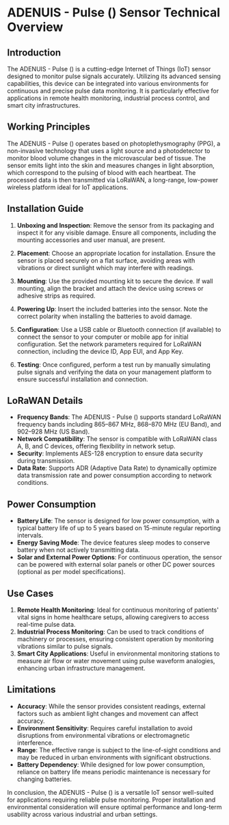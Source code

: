 # ADENUIS - Pulse () Sensor Technical Overview

## Introduction
The ADENUIS - Pulse () is a cutting-edge Internet of Things (IoT) sensor designed to monitor pulse signals accurately. Utilizing its advanced sensing capabilities, this device can be integrated into various environments for continuous and precise pulse data monitoring. It is particularly effective for applications in remote health monitoring, industrial process control, and smart city infrastructures.

## Working Principles
The ADENUIS - Pulse () operates based on photoplethysmography (PPG), a non-invasive technology that uses a light source and a photodetector to monitor blood volume changes in the microvascular bed of tissue. The sensor emits light into the skin and measures changes in light absorption, which correspond to the pulsing of blood with each heartbeat. The processed data is then transmitted via LoRaWAN, a long-range, low-power wireless platform ideal for IoT applications.

## Installation Guide
1. **Unboxing and Inspection**: Remove the sensor from its packaging and inspect it for any visible damage. Ensure all components, including the mounting accessories and user manual, are present.

2. **Placement**: Choose an appropriate location for installation. Ensure the sensor is placed securely on a flat surface, avoiding areas with vibrations or direct sunlight which may interfere with readings.

3. **Mounting**: Use the provided mounting kit to secure the device. If wall mounting, align the bracket and attach the device using screws or adhesive strips as required.

4. **Powering Up**: Insert the included batteries into the sensor. Note the correct polarity when installing the batteries to avoid damage.

5. **Configuration**: Use a USB cable or Bluetooth connection (if available) to connect the sensor to your computer or mobile app for initial configuration. Set the network parameters required for LoRaWAN connection, including the device ID, App EUI, and App Key.

6. **Testing**: Once configured, perform a test run by manually simulating pulse signals and verifying the data on your management platform to ensure successful installation and connection.

## LoRaWAN Details
- **Frequency Bands**: The ADENUIS - Pulse () supports standard LoRaWAN frequency bands including 865–867 MHz, 868–870 MHz (EU Band), and 902–928 MHz (US Band).
- **Network Compatibility**: The sensor is compatible with LoRaWAN class A, B, and C devices, offering flexibility in network setup.
- **Security**: Implements AES-128 encryption to ensure data security during transmission.
- **Data Rate**: Supports ADR (Adaptive Data Rate) to dynamically optimize data transmission rate and power consumption according to network conditions.

## Power Consumption
- **Battery Life**: The sensor is designed for low power consumption, with a typical battery life of up to 5 years based on 15-minute regular reporting intervals.
- **Energy Saving Mode**: The device features sleep modes to conserve battery when not actively transmitting data.
- **Solar and External Power Options**: For continuous operation, the sensor can be powered with external solar panels or other DC power sources (optional as per model specifications).

## Use Cases
1. **Remote Health Monitoring**: Ideal for continuous monitoring of patients' vital signs in home healthcare setups, allowing caregivers to access real-time pulse data.
2. **Industrial Process Monitoring**: Can be used to track conditions of machinery or processes, ensuring consistent operation by monitoring vibrations similar to pulse signals.
3. **Smart City Applications**: Useful in environmental monitoring stations to measure air flow or water movement using pulse waveform analogies, enhancing urban infrastructure management.

## Limitations
- **Accuracy**: While the sensor provides consistent readings, external factors such as ambient light changes and movement can affect accuracy.
- **Environment Sensitivity**: Requires careful installation to avoid disruptions from environmental vibrations or electromagnetic interference.
- **Range**: The effective range is subject to the line-of-sight conditions and may be reduced in urban environments with significant obstructions.
- **Battery Dependency**: While designed for low power consumption, reliance on battery life means periodic maintenance is necessary for changing batteries.

In conclusion, the ADENUIS - Pulse () is a versatile IoT sensor well-suited for applications requiring reliable pulse monitoring. Proper installation and environmental consideration will ensure optimal performance and long-term usability across various industrial and urban settings.